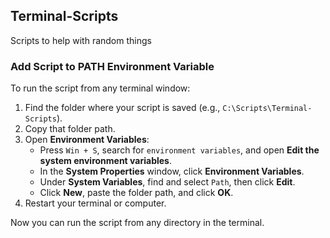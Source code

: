 ## Terminal-Scripts
Scripts to help with random things 

### Add Script to PATH Environment Variable

To run the script from any terminal window:

1. Find the folder where your script is saved (e.g., `C:\Scripts\Terminal-Scripts`).
2. Copy that folder path.
3. Open **Environment Variables**:
   - Press `Win + S`, search for `environment variables`, and open **Edit the system environment variables**.
   - In the **System Properties** window, click **Environment Variables**.
   - Under **System Variables**, find and select `Path`, then click **Edit**.
   - Click **New**, paste the folder path, and click **OK**.
4. Restart your terminal or computer.

Now you can run the script from any directory in the terminal.

